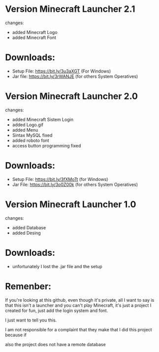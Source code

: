 # Version Minecraft Launcher 2.1
changes:
- added Minecraft Logo
- added Minecraft Font

# Downloads:

- Setup File: https://bit.ly/3u3aXGT (For Windows)
- Jar file: https://bit.ly/3rWANJE (for others System Operatives)

# Version Minecraft Launcher 2.0
changes:
- added Minecraft Sistem Login
- added Logo.gif
- added Menu
- Sintax MySQL fixed
- added roboto font
- access button programming fixed

# Downloads:

- Setup File: https://bit.ly/3fXMoTt (for Windows)
- Jar File: https://bit.ly/3o0Z00k (for others System Operatives)

# Version Minecraft Launcher 1.0
changes:
- added Database
- added Desing

# Downloads:

- unfortunately I lost the .jar file and the setup

# Remenber:
If you're looking at this github, even though it's private,
all I want to say is that this isn't a launcher and you can't play Minecraft, 
it's just a project I created for fun, just add the login system and font.

I just want to tell you this.

I am not responsible for a complaint that they make that I did this project because if

also the project does not have a remote database
